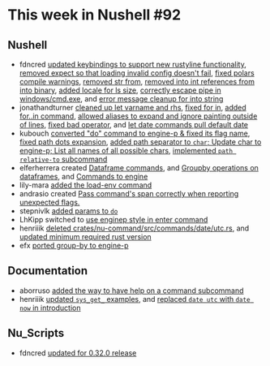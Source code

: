 # This week in Nushell #92

## Nushell

- fdncred [updated keybindings to support new rustyline functionality](https://github.com/nushell/nushell/pull/3511), [removed expect so that loading invalid config doesn't fail](https://github.com/nushell/nushell/pull/3510), [fixed polars compile warnings](https://github.com/nushell/nushell/pull/3501), [removed str from](https://github.com/nushell/nushell/pull/3500), [removed into int references from into binary](https://github.com/nushell/nushell/pull/3499), [added locale for ls size](https://github.com/nushell/nushell/pull/3497), [correctly escape pipe in windows/cmd.exe](https://github.com/nushell/nushell/pull/3489), and [error message cleanup for into string](https://github.com/nushell/nushell/pull/3488)
- jonathandturner [cleaned up let varname and rhs](https://github.com/nushell/nushell/pull/3507), [fixed for in](https://github.com/nushell/nushell/pull/3506), [added for..in command](https://github.com/nushell/nushell/pull/3504), [allowed aliases to expand and ignore painting outside of lines](https://github.com/nushell/nushell/pull/3492), [fixed bad operator](https://github.com/nushell/nushell/pull/3479), and [let date commands pull default date](https://github.com/nushell/nushell/pull/3463)
- kubouch [converted "do" command to engine-p & fixed its flag name](https://github.com/nushell/nushell/pull/3503), [fixed path dots expansion](https://github.com/nushell/nushell/pull/3491), [added path separator to `char`; Update char to engine-p; List all names of all possible chars](https://github.com/nushell/nushell/pull/3470), [implemented `path relative-to` subcommand](https://github.com/nushell/nushell/pull/3461)
- elferherrera created [Dataframe commands](https://github.com/nushell/nushell/pull/3498), and [Groupby operations on dataframes](https://github.com/nushell/nushell/pull/3473), and [Commands to engine](https://github.com/nushell/nushell/pull/3448)
- lily-mara [added the load-env command](https://github.com/nushell/nushell/pull/3484)
- andrasio created [Pass command's span correctly when reporting unexpected flags.](https://github.com/nushell/nushell/pull/3478)
- stepnivlk [added params to `do`](https://github.com/nushell/nushell/pull/3477)
- LhKipp switched to [use enginep style in enter command](https://github.com/nushell/nushell/pull/3469)
- henriiik [deleted crates/nu-command/src/commands/date/utc.rs](https://github.com/nushell/nushell/pull/3464), and [updated minimum required rust version](https://github.com/nushell/nushell/pull/3462)
- efx [ported group-by to engine-p](https://github.com/nushell/nushell/pull/3458)

## Documentation

- aborruso [added the way to have help on a command subcommand](https://github.com/nushell/nushell.github.io/pull/132)
- henriiik [updated `sys_get_` examples](https://github.com/nushell/nushell.github.io/pull/131), and [replaced `date utc` with `date now` in introduction](https://github.com/nushell/nushell.github.io/pull/130)

## Nu_Scripts

- fdncred [updated for 0.32.0 release](https://github.com/nushell/nu_scripts/pull/53)
